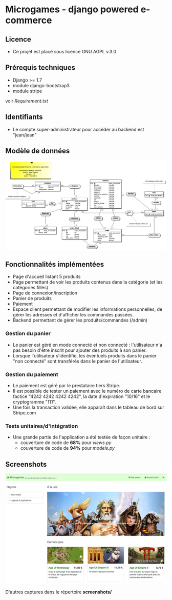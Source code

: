 # Microgames - django powered e-commerce

## Licence

- Ce projet est placé sous licence GNU AGPL v.3.0

## Prérequis techniques

- Django >= 1.7
- module django-bootstrap3
- module stripe

voir *Requirement.txt*

## Identifiants

- Le compte super-administrateur pour accéder au backend est "jean/jean"

## Modèle de données

![MCD](screenshots/mcd-ecommerce.png)

## Fonctionnalités implémentées

- Page d'accueil listant 5 produits
- Page permettant de voir les produits contenus dans la catégorie (et les catégories filles)
- Page de connexion/inscription
- Panier de produits
- Paiement
- Espace client permettant de modifier les informations personnelles, de gérer les adresses et d'afficher les commandes passées.
- Backend permettant de gérer les produits/commandes (/admin)

### Gestion du panier

- Le panier est géré en mode connecté et non connecté : l'utilisateur n'a pas besoin d'être inscrit pour ajouter des produits à son panier.
- Lorsque l'utilisateur s'identifie, les éventuels produits dans le panier "non connecté" sont transférés dans le panier de l'utilisateur.

### Gestion du paiement

- Le paiement est géré par le prestataire tiers Stripe.
- Il est possible de tester un paiement avec le numéro de carte bancaire factice "4242 4242 4242 4242", la date d'expiration "10/16" et le cryptogramme "111".
- Une fois la transaction validée, elle apparaît dans le tableau de bord sur Stripe.com

### Tests unitaires/d'intégration

- Une grande partie de l'application a été testée de façon unitaire :
    - couverture de code de **68%** pour *views.py*
    - couverture de code de **94%** pour *models.py*


## Screenshots

![Aperçu](screenshots/root.png)

D'autres captures dans le répertoire **screenshots/**